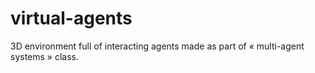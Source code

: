 # virtual-agents
3D environment full of interacting agents made as part of « multi-agent systems » class.
